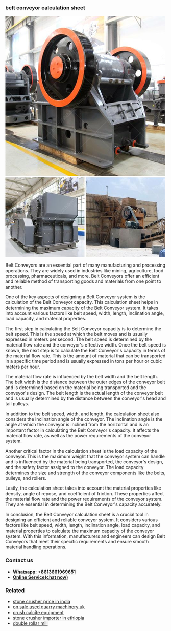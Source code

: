 <h3>belt conveyor calculation sheet</h3><img src='1708332500.jpg' alt=''><p>Belt Conveyors are an essential part of many manufacturing and processing operations. They are widely used in industries like mining, agriculture, food processing, pharmaceuticals, and more. Belt Conveyors offer an efficient and reliable method of transporting goods and materials from one point to another.</p><p>One of the key aspects of designing a Belt Conveyor system is the calculation of the Belt Conveyor capacity. This calculation sheet helps in determining the maximum capacity of the Belt Conveyor system. It takes into account various factors like belt speed, width, length, inclination angle, load capacity, and material properties.</p><p>The first step in calculating the Belt Conveyor capacity is to determine the belt speed. This is the speed at which the belt moves and is usually expressed in meters per second. The belt speed is determined by the material flow rate and the conveyor's effective width. Once the belt speed is known, the next step is to calculate the Belt Conveyor's capacity in terms of the material flow rate. This is the amount of material that can be transported in a specific time period and is usually expressed in tons per hour or cubic meters per hour.</p><p>The material flow rate is influenced by the belt width and the belt length. The belt width is the distance between the outer edges of the conveyor belt and is determined based on the material being transported and the conveyor's design. The belt length is the actual length of the conveyor belt and is usually determined by the distance between the conveyor's head and tail pulleys.</p><p>In addition to the belt speed, width, and length, the calculation sheet also considers the inclination angle of the conveyor. The inclination angle is the angle at which the conveyor is inclined from the horizontal and is an important factor in calculating the Belt Conveyor's capacity. It affects the material flow rate, as well as the power requirements of the conveyor system.</p><p>Another critical factor in the calculation sheet is the load capacity of the conveyor. This is the maximum weight that the conveyor system can handle and is influenced by the material being transported, the conveyor's design, and the safety factor assigned to the conveyor. The load capacity determines the size and strength of the conveyor components like the belts, pulleys, and rollers.</p><p>Lastly, the calculation sheet takes into account the material properties like density, angle of repose, and coefficient of friction. These properties affect the material flow rate and the power requirements of the conveyor system. They are essential in determining the Belt Conveyor's capacity accurately.</p><p>In conclusion, the Belt Conveyor calculation sheet is a crucial tool in designing an efficient and reliable conveyor system. It considers various factors like belt speed, width, length, inclination angle, load capacity, and material properties to calculate the maximum capacity of the conveyor system. With this information, manufacturers and engineers can design Belt Conveyors that meet their specific requirements and ensure smooth material handling operations.</p><h3>Contact us</h3><ul><li><strong>Whatsapp:&nbsp;<a href="https://wa.me/8613661969651">+8613661969651</a></strong></li><li><a href="https://swt.shibang-china.com/?git&amp;zhl&amp;belt conveyor calculation sheet"><strong>Online Service(chat now)</strong></a></li></ul><h3>Related</h3><ul><li><a href='stone crusher price in india.md'>stone crusher price in india</a></li><li><a href='on sale used quarry machinery uk.md'>on sale used quarry machinery uk</a></li><li><a href='crush calcite equipment.md'>crush calcite equipment</a></li><li><a href='stone crusher importer in ethiopia.md'>stone crusher importer in ethiopia</a></li><li><a href='double rollar mill.md'>double rollar mill</a></li></ul>